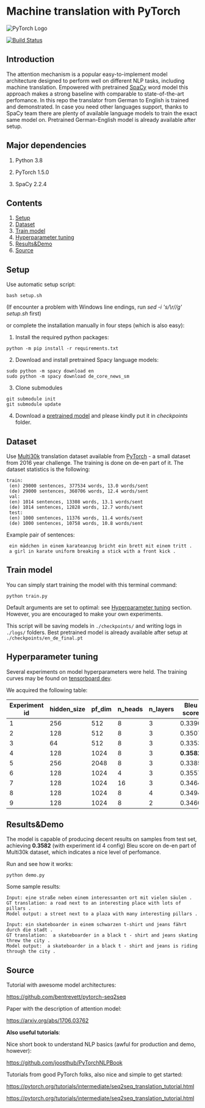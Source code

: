 # Machine translation with PyTorch
![PyTorch Logo](https://github.com/pytorch/pytorch/blob/master/docs/source/_static/img/pytorch-logo-dark.png)

[![Build Status](https://github.com/Andrey885/Machine_translation_PyTorch/blob/master/.github/workflows/build-passing.svg)](https://github.com/Andrey885/Machine_translation_PyTorch/actions)

## Introduction
The attention mechanism is a popular easy-to-implement model architecture
designed to perform well on different NLP tasks, including machine translation.
 Empowered with pretrained [SpaCy](#https://spacy.io/) word model this
approach makes a strong baseline with comparable to state-of-the-art perfomance.
In this repo the translator from German to English is trained and demonstrated. In case
you need other languages support, thanks to SpaCy team there are
 plenty of available language models to train the exact same model on.
 Pretrained German-English model is already available after setup.


 ## Major dependencies
 1. Python 3.8

 2. PyTorch 1.5.0

 3. SpaCy 2.2.4

## Contents
1. [Setup](#Setup)
2. [Dataset](#Dataset)
3. [Train model](#Train-model)
4. [Hyperparameter tuning](#Hyperparameter-tuning)
5. [Results&Demo](#Results&Demo)
6. [Source](#Source)


## Setup

Use automatic setup script:
```
bash setup.sh
```

(If encounter a problem with Windows line endings, run *sed -i 's/\r//g' setup.sh* first)

or complete the installation manually in four steps (which is also easy):

 1. Install the required python packages:

```
python -m pip install -r requirements.txt
```

 2. Download and install pretrained Spacy language models:
```
sudo python -m spacy download en
sudo python -m spacy download de_core_news_sm
```

 3. Clone submodules

 ```
 git submodule init
 git submodule update
 ```

 4. Download a [pretrained model](https://drive.google.com/uc?id=1rNYfjFcSnp3Mi5sv0CL4Q9w6lQVlxhMh)
  and please kindly put it in *checkpoints* folder.

## Dataset

Use [Multi30k](https://github.com/multi30k/dataset) translation dataset available from [PyTorch](https://torchtext.readthedocs.io/en/latest/datasets.html) - a
 small dataset from 2016 year challenge. The training is done on de-en part of it. The dataset statistics is the following:

```
train:
 (en) 29000 sentences, 377534 words, 13.0 words/sent
 (de) 29000 sentences, 360706 words, 12.4 words/sent
 val:
 (en) 1014 sentences, 13308 words, 13.1 words/sent
 (de) 1014 sentences, 12828 words, 12.7 words/sent
 test:
 (en) 1000 sentences, 11376 words, 11.4 words/sent
 (de) 1000 sentences, 10758 words, 10.8 words/sent
```

Example pair of sentences:
```
 ein mädchen in einem karateanzug bricht ein brett mit einem tritt .
 a girl in karate uniform breaking a stick with a front kick .
```

## Train model

You can simply start training the model with this terminal command:
```
python train.py
```
Default arguments are set to optimal: see
 [Hyperparameter tuning](#Hyperparameter-tuning) section.
However, you are encouraged to make your own experiments.

This script will be saving models in ```./checkpoints/``` and writing logs in ```./logs/``` folders.
 Best pretrained model is already available after setup at ```./checkpoints/en_de_final.pt```

## Hyperparameter tuning

Several experiments on model hyperparameters were held.
The training curves may be found on
[tensorboard dev](https://tensorboard.dev/experiment/ksbaLHxzRgqGgPlbE5kWqw/).

We acquired the following table:

| Experiment id | hidden_size | pf_dim | n_heads | n_layers | Bleu score
|---|---|---|---|---|---|
| 1 | 256 | 512 | 8 | 3 | 0.3390
| 2 | 128 | 512 | 8 | 3 | 0.3507
| 3 | 64 | 512 | 8 | 3 | 0.3353
| 4 | 128 | 1024 | 8 | 3 | **0.3582**
| 5 | 256 | 2048 | 8 | 3 | 0.3385
| 6 | 128 | 1024 | 4 | 3 | 0.3557
| 7 | 128 | 1024 | 16 | 3 | 0.3464
| 8 | 128 | 1024 | 8 | 4 | 0.3494
| 9 | 128 | 1024 | 8 | 2 | 0.3460

## Results&Demo

The model is capable of producing decent results on samples from test set,
 achieving **0.3582** (with experiment id 4 config) Bleu score on
  de-en part of Multi30k dataset, which indicates a nice level of perfomance.

Run and see how it works:

```
python demo.py
```

Some sample results:

```
Input: eine straße neben einem interessanten ort mit vielen säulen .
GT translation: a road next to an interesting place with lots of pillars .
Model output: a street next to a plaza with many interesting pillars .

Input: ein skateboarder in einem schwarzen t-shirt und jeans fährt durch die stadt .
GT translation:  a skateboarder in a black t - shirt and jeans skating threw the city .
Model output:  a skateboarder in a black t - shirt and jeans is riding through the city .
```

## Source

Tutorial with awesome model architectures:

https://github.com/bentrevett/pytorch-seq2seq

Paper with the description of attention model:

https://arxiv.org/abs/1706.03762

**Also useful tutorials**:

Nice short book to understand NLP basics (awful for production and demo, however):

https://github.com/joosthub/PyTorchNLPBook

Tutorials from good PyTorch folks, also nice and simple to get started:

https://pytorch.org/tutorials/intermediate/seq2seq_translation_tutorial.html

https://pytorch.org/tutorials/intermediate/seq2seq_translation_tutorial.html
